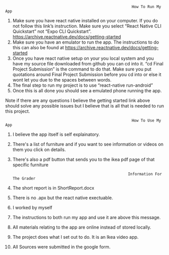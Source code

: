                                                             How To Run My App
1.	Make sure you have react native installed on your computer. If you do not follow this link’s instruction. Make sure you select “React Native CLI Quickstart” not “Expo CLI Quickstart”. https://archive.reactnative.dev/docs/getting-started
2.	Make sure you have an emulator to run the app. The instructions to do this can also be found at https://archive.reactnative.dev/docs/getting-started
3.	Once you have react native setup on your you local system and you have my source file downloaded from github you can cd into it. “cd Final Project Submission” is the command to do that. Make sure you put quotations around Final Project Submission before you cd into or else it wont let you due to the spaces between words.
4.	The final step to run my project is to use “react-native run-android”
5.	Once this is all done you should see a emulated phone running the app.

Note if there are any questions I believe the getting started link above should solve any possible issues but I believe that is all that is needed to run this project.


                                                            How To Use My App

1. I believe the app itself is self explainatory. 
2. There's a list of furniture and if you want to see information or videos on them you click on details.
3. There's also a pdf button that sends you to the ikea pdf page of that specific furniture


                                                          Information For The Grader

1. The short report is in ShortReport.docx
2. There is no .apx but the react native exectuable.
3. I worked by myself
4. The instructions to both run my app and use it are above this message.
5. All materials relating to the app are online instead of stored locally.
6. The project does what I set out to do. It is an Ikea video app.
7. All Sources were submitted in the google form.
